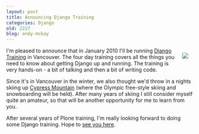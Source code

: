 ```yaml
---
layout: post
title: Announcing Django Training
categories: Django
old: 2227
blog: andy-mckay
---
```

<a href="http://www.flickr.com/photos/keepitsurreal/3297046750/sizes/l/"><img src="http://farm4.static.flickr.com/3652/3297046750_5c5e741682_m.jpg" style="float: right; padding: 1em" /></a>
<p>I'm pleased to announce that in January 2010 I'll be running <a href="http://clearwind.ca/training">Django Training</a> in Vancouver. The four day training covers all the things you need to know about getting Django up and running. The training is very hands-on - a bit of talking and then a bit of writing code.</p>
<p>Since it's in Vancouver in the winter, we also thought we'd throw in a nights skiing up <a href="http://www.cypressmountain.com/index.asp">Cypress Mountain</a> (where the Olympic free-style skiing and snowboarding will be held). After many years of skiing I still consider myself quite an amateur, so that will be another opportunity for me to learn from you.</p>
<p>After several years of Plone training, I'm really looking forward to doing some Django training. Hope to <a href="mailto:training@clearwind.ca">see you here</a>.</p>